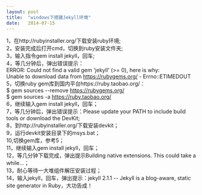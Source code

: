 ```yaml
---
layout: post
title:  "windows下搭建Jekyll环境"
date:   2014-07-15
---
```


1，在http://rubyinstaller.org/下载安装ruby环境;<br>
2，安装完成后打开cmd，切换到ruby安装文件夹;<br>
3，输入指令gem install jekyll，回车;<br>
4，等几分钟后，弹出错误提示：<br>
	ERROR:  Could not find a valid gem 'jekyll' (>= 0), here is why:<br>
	Unable to download data from https://rubygems.org/ - Errno::ETIMEDOUT<br>
5，切换ruby gem库到国内平台https://ruby.taobao.org/：<br>
	$ gem sources --remove https://rubygems.org/<br>
	$ gem sources -a https://ruby.taobao.org/<br>
6，继续输入gem install jekyll，回车；<br>
7，等几分钟后，弹出错误提示：Please update your PATH to include build tools or download the DevKit;<br>
8，到http://rubyinstaller.org/下载安装devkit；<br>
9，运行devkit安装目录下的msys.bat；<br>
10,切换gem库，参考5；<br>
11，继续输入gem install jekyll，回车；<br>
12，等几分钟下载完成，弹出提示Building native extensions.  This could take a while...；<br>
13，耐心等待一大堆组件解压安装过程；<br>
14，输入jekyll，回车，弹出提示：jekyll 2.1.1 -- Jekyll is a blog-aware, static site generator in Ruby，大功告成！<br>